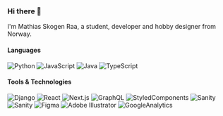 ### Hi there 👋

I'm Mathias Skogen Raa, a student, developer and hobby designer from Norway.

#### Languages
![Python](https://img.shields.io/badge/-Python-000?&logo=Python)
![JavaScript](https://img.shields.io/badge/-JavaScript-000?&logo=JavaScript)
![Java](https://img.shields.io/badge/-Java-000?&logo=Java&logoColor=007396)
![TypeScript](https://img.shields.io/badge/-TypeScript-000?&logo=TypeScript)

#### Tools & Technologies
![Django](https://img.shields.io/badge/-Django-000?&logo=Django)
![React](https://img.shields.io/badge/-React-000?&logo=React)
![Next.js](https://img.shields.io/badge/-Next.js-000?&logo=Next.js)
![GraphQL](https://img.shields.io/badge/-GraphQL-000?&logo=GraphQL)
![StyledComponents](https://img.shields.io/badge/-StyledComponents-000?&logo=StyledComponents)
![Sanity](https://img.shields.io/badge/-Sanity-000?&logo=Sanity)
![Sanity](https://img.shields.io/badge/-Webflow-000?&logo=Webflow)
![Figma](https://img.shields.io/badge/-Figma-000?&logo=Figma)
![Adobe Illustrator](https://img.shields.io/badge/-AdobeIllustrator-000?&logo=AdobeIllustrator)
![GoogleAnalytics](https://img.shields.io/badge/-GoogleAnalytics-000?&logo=GoogleAnalytics)

<!--
**mathiasraa/mathiasraa** is a ✨ _special_ ✨ repository because its `README.md` (this file) appears on your GitHub profile.

Here are some ideas to get you started:

- 🔭 I’m currently working on ...
- 🌱 I’m currently learning ...
- 👯 I’m looking to collaborate on ...
- 🤔 I’m looking for help with ...
- 💬 Ask me about ...
- 📫 How to reach me: ...
- 😄 Pronouns: ...
- ⚡ Fun fact: ...
-->
